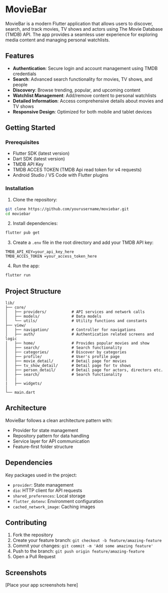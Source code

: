 # MovieBar

MovieBar is a modern Flutter application that allows users to discover, search, and track movies, TV shows and actors using The Movie Database (TMDB) API. The app provides a seamless user experience for exploring media content and managing personal watchlists.

## Features

- **Authentication**: Secure login and account management using TMDB credentials
- **Search**: Advanced search functionality for movies, TV shows, and people
- **Discovery**: Browse trending, popular, and upcoming content
- **Watchlist Management**: Add/remove content to personal watchlists
- **Detailed Information**: Access comprehensive details about movies and TV shows
- **Responsive Design**: Optimized for both mobile and tablet devices

## Getting Started

### Prerequisites

- Flutter SDK (latest version)
- Dart SDK (latest version)
- TMDB API Key
- TMDB ACCES TOKEN (TMDB Api read token for v4 requests)
- Android Studio / VS Code with Flutter plugins

### Installation

1. Clone the repository:

```bash
git clone https://github.com/yourusername/moviebar.git
cd moviebar
```

2. Install dependencies:

```bash
flutter pub get
```

3. Create a `.env` file in the root directory and add your TMDB API key:

```
TMDB_API_KEY=your_api_key_here
TMDB_ACCES_TOKEN =your_access_token_here
```

4. Run the app:

```bash
flutter run
```

## Project Structure

```
lib/
├── core/
│   ├── providers/           # API services and network calls
│   ├── models/              # Data models
│   └── utils/               # Utility functions and constants
├── view/
│   ├── navigation/          # Controller for navigations
│   ├── auth/                # Authentication related screens and logic
│   ├── home/                # Provides popular movies and show
│   ├── search/              # Search functionality
│   ├── categories/          # Discover by categories
│   ├── profile/             # User's profile page
│   ├── movie_detail/        # Detail page for movies
│   ├── tv_show_detail/      # Detail page for tv shows
│   ├── person_detail/       # Detail page for actors, directors etc.
│   ├── search/              # Search functionality
│   |
|   ├── widgets/
│
└── main.dart
```

## Architecture

MovieBar follows a clean architecture pattern with:

- Provider for state management
- Repository pattern for data handling
- Service layer for API communication
- Feature-first folder structure

## Dependencies

Key packages used in the project:

- `provider`: State management
- `dio`: HTTP client for API requests
- `shared_preferences`: Local storage
- `flutter_dotenv`: Environment configuration
- `cached_network_image`: Caching images

## Contributing

1. Fork the repository
2. Create your feature branch: `git checkout -b feature/amazing-feature`
3. Commit your changes: `git commit -m 'Add some amazing feature'`
4. Push to the branch: `git push origin feature/amazing-feature`
5. Open a Pull Request

## Screenshots

[Place your app screenshots here]
